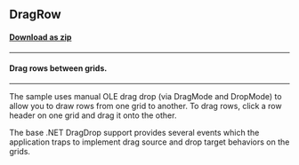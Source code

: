 ## DragRow
#### [Download as zip](https://grapecity.github.io/DownGit/#/home?url=https://github.com/GrapeCity/ComponentOne-WinForms-Samples/tree/master/NetFramework\FlexGrid\VB\DragRow)
____
#### Drag rows between grids.
____
The sample uses manual OLE drag drop (via DragMode and DropMode) to allow you to draw rows from one grid to another.
To drag rows, click a row header on one grid and drag it onto the other.

The base .NET DragDrop support provides several events which the application traps to implement drag source and drop target behaviors on the grids.
